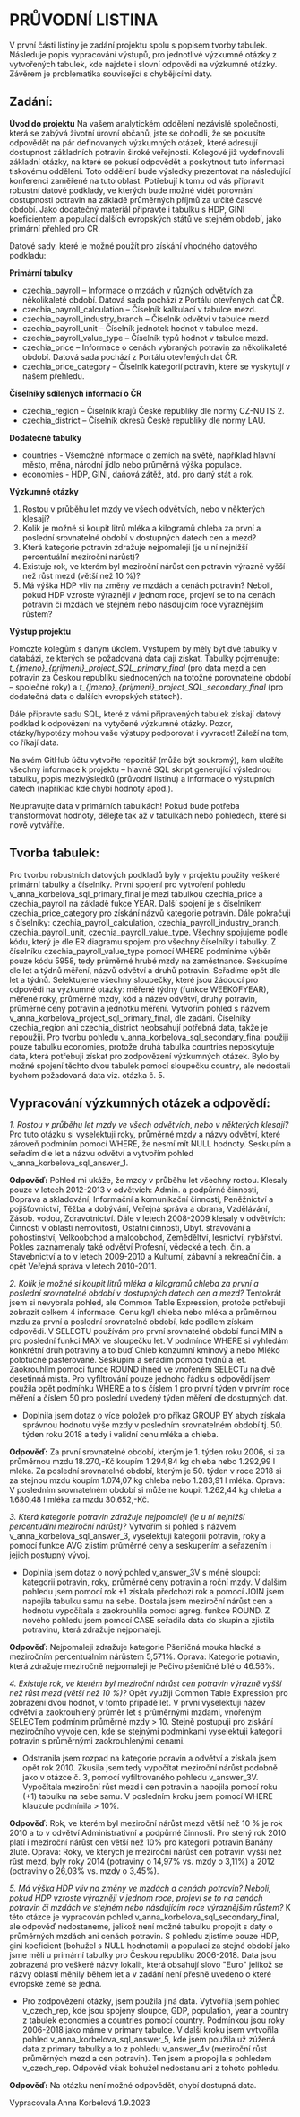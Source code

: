 # PRŮVODNÍ LISTINA

V první části listiny je zadání projektu spolu s popisem tvorby tabulek. Následuje popis vypracování výstupů, pro jednotlivé výzkumné otázky z vytvořených tabulek, kde najdete i slovní odpovědi na výzkumné otázky. Závěrem je problematika související s chybějícími daty.

## Zadání:
**Úvod do projektu**
Na vašem analytickém oddělení nezávislé společnosti, která se zabývá životní úrovní občanů, jste se dohodli, že se pokusíte odpovědět na pár definovaných výzkumných otázek, které adresují dostupnost základních potravin široké veřejnosti. Kolegové již vydefinovali základní otázky, na které se pokusí odpovědět a poskytnout tuto informaci tiskovému oddělení. Toto oddělení bude výsledky prezentovat na následující konferenci zaměřené na tuto oblast.
Potřebují k tomu od vás připravit robustní datové podklady, ve kterých bude možné vidět porovnání dostupnosti potravin na základě průměrných příjmů za určité časové období.
Jako dodatečný materiál připravte i tabulku s HDP, GINI koeficientem a populací dalších evropských států ve stejném období, jako primární přehled pro ČR.

Datové sady, které je možné použít pro získání vhodného datového podkladu:

**Primární tabulky**

+ czechia_payroll – Informace o mzdách v různých odvětvích za několikaleté období. Datová sada pochází z Portálu otevřených dat ČR.
+ czechia_payroll_calculation – Číselník kalkulací v tabulce mezd.
+ czechia_payroll_industry_branch – Číselník odvětví v tabulce mezd.
+ czechia_payroll_unit – Číselník jednotek hodnot v tabulce mezd.
+ czechia_payroll_value_type – Číselník typů hodnot v tabulce mezd.
+ czechia_price – Informace o cenách vybraných potravin za několikaleté období. Datová sada pochází z Portálu otevřených dat ČR.
+ czechia_price_category – Číselník kategorií potravin, které se vyskytují v našem přehledu.

**Číselníky sdílených informací o ČR**

+ czechia_region – Číselník krajů České republiky dle normy CZ-NUTS 2.
+ czechia_district – Číselník okresů České republiky dle normy LAU.

**Dodatečné tabulky**

+ countries - Všemožné informace o zemích na světě, například hlavní město, měna, národní jídlo nebo průměrná výška populace.
+ economies - HDP, GINI, daňová zátěž, atd. pro daný stát a rok.

**Výzkumné otázky**

1. Rostou v průběhu let mzdy ve všech odvětvích, nebo v některých klesají?
2. Kolik je možné si koupit litrů mléka a kilogramů chleba za první a poslední srovnatelné období v dostupných datech cen a mezd?
3. Která kategorie potravin zdražuje nejpomaleji (je u ní nejnižší percentuální meziroční nárůst)?
4. Existuje rok, ve kterém byl meziroční nárůst cen potravin výrazně vyšší než růst mezd (větší než 10 %)?
5. Má výška HDP vliv na změny ve mzdách a cenách potravin? Neboli, pokud HDP vzroste výrazněji v jednom roce, projeví se to na cenách potravin či mzdách ve stejném nebo násdujícím roce výraznějším růstem?

**Výstup projektu**

Pomozte kolegům s daným úkolem. Výstupem by měly být dvě tabulky v databázi, ze kterých se požadovaná data dají získat. Tabulky pojmenujte: *t_{jmeno}_{prijmeni}_project_SQL_primary_final* (pro data mezd a cen potravin za Českou republiku sjednocených na totožné porovnatelné období – společné roky) a *t_{jmeno}_{prijmeni}_project_SQL_secondary_final* (pro dodatečná data o dalších evropských státech).

Dále připravte sadu SQL, které z vámi připravených tabulek získají datový podklad k odpovězení na vytyčené výzkumné otázky. Pozor, otázky/hypotézy mohou vaše výstupy podporovat i vyvracet! Záleží na tom, co říkají data.

Na svém GitHub účtu vytvořte repozitář (může být soukromý), kam uložíte všechny informace k projektu – hlavně SQL skript generující výslednou tabulku, popis mezivýsledků (průvodní listinu) a informace o výstupních datech (například kde chybí hodnoty apod.).

Neupravujte data v primárních tabulkách! Pokud bude potřeba transformovat hodnoty, dělejte tak až v tabulkách nebo pohledech, které si nově vytváříte.

## Tvorba tabulek:
Pro tvorbu robustních datových podkladů byly v projektu použity veškeré primární tabulky a číselníky. První spojení pro vytvoření pohledu v_anna_korbelova_sql_primary_final je mezi tabulkou czechia_price a czechia_payroll na základě fukce YEAR. Další spojení je s číselníkem czechia_price_category pro získání názvů kategorie potravin. Dále pokračuji s číselníky: czechia_payroll_calculation, czechia_payroll_industry_branch, czechia_payroll_unit, czechia_payroll_value_type. Všechny spojujeme podle kódu, který je dle ER diagramu spojem pro všechny číselníky i tabulky. Z číselníku czechia_payroll_value_type pomocí WHERE podmíníme výběr pouze kódu 5958, tedy průměrné hrubé mzdy na zaměstnance. Seskupíme dle let a týdnů měření, názvů odvětví a druhů potravin. Seřadíme opět dle let a týdnů. Selektujeme všechny sloupečky, které jsou žádoucí pro odpovědi na výzkumné otázky: měřené týdny (funkce WEEKOFYEAR), měřené roky, průměrné mzdy, kód a název odvětví, druhy potravin, průměrné ceny potravin a jednotku měření. Vytvořím pohled s názvem v_anna_korbelova_project_sql_primary_final, dle zadání. Číselníky czechia_region ani czechia_district neobsahují potřebná data, takže je nepoužiji. Pro tvorbu pohledu v_anna_korbelova_sql_secondary_final použiji pouze tabulku economies, protože druhá tabulka countries neposkytuje data, která potřebuji získat pro zodpovězení výzkumných otázek. Bylo by možné spojení těchto dvou tabulek pomocí sloupečku country, ale nedostali bychom požadovaná data viz. otázka č. 5. 

## Vypracování výzkumných otázek a odpovědí:

*1. Rostou v průběhu let mzdy ve všech odvětvích, nebo v některých klesají?* 
Pro tuto otázku si vyselektuji roky, průměrné mzdy a názvy odvětví, které zároveň podmíním pomocí WHERE, že nesmí mít NULL hodnoty. Seskupím a seřadím dle let a názvu odvětví a vytvořím pohled v_anna_korbelova_sql_answer_1.

**Odpověď:** Pohled mi ukáže, že mzdy v průběhu let všechny rostou. Klesaly pouze v letech 2012-2013 v odvětvích: Admin. a podpůrné činnosti, Doprava a skladování, Informační a komunikační činnosti, Peněžnictví a pojišťovnictví, Těžba a dobývání, Veřejná správa a obrana, Vzdělávání, Zásob. vodou, Zdravotnictví. Dále v letech 2008-2009 klesaly v odvětvích: Činnosti v oblasti nemovitostí, Ostatní činnosti, Ubyt. stravování a pohostinství, Velkoobchod a maloobchod, Zeměděltví, lesnictví, rybářství. Pokles zaznamenaly také odvětví Profesní, vědecké a tech. čin. a Stavebnictví a to v letech 2009-2010 a Kulturní, zábavní a rekreační čin. a opět Veřejná správa v letech 2010-2011.

*2. Kolik je možné si koupit litrů mléka a kilogramů chleba za první a poslední srovnatelné období v dostupných datech cen a mezd?* 
Tentokrát jsem si nevybrala pohled, ale Common Table Expression, protože potřebuji zobrazit celkem 4 informace. Cenu kg/l chleba nebo mléka a průměrnou mzdu za první a poslední srovnatelné období, kde podílem získám    odpovědi. V SELECTU používám pro první srovnatelné období funci MIN a pro poslední funkci MAX ve sloupečku let. V podmínce WHERE si vyhledám konkrétní druh potraviny a to buď Chléb konzumní kmínový a nebo Mléko polotučné pasterované. Seskupím a seřadím pomocí týdnů a let. Zaokrouhlím pomocí funce ROUND ihned ve vnořeném SELECTu na dvě desetinná místa. Pro vyfiltrování pouze jednoho řádku s odpovědí jsem použila opět podmínku WHERE a to s číslem 1 pro první týden v prvním roce měření a číslem 50 pro poslední uvedený týden měření dle dostupných dat. 
- Doplnila jsem dotaz o více položek pro příkaz GROUP BY abych získala správnou hodnotu výše mzdy v posledním srovnatelném období tj. 50. týden roku 2018 a tedy i validní cenu mléka a chleba. 

**Odpověď:**  Za první srovnatelné období, kterým je 1. týden roku 2006, si za průměrnou mzdu 18.270,-Kč koupím 1.294,84 kg chleba nebo 1.292,99 l mléka. Za poslední srovnatelné období, kterým je 50. týden v roce 2018 si za stejnou mzdu koupím 1.074,07 kg chleba nebo 1.283,91 l mléka. 
Oprava: V posledním srovnatelném období si můžeme koupit 1.262,44 kg chleba a 1.680,48 l mléka za mzdu 30.652,-Kč.
   
*3. Která kategorie potravin zdražuje nejpomaleji (je u ní nejnižší percentuální meziroční nárůst)?* 
Vytvořím si pohled s názvem v_anna_korbelova_sql_answer_3, vyselektuji kategorii potravin, roky a pomocí funkce AVG zjistím průměrné ceny a seskupením a seřazením i jejich postupný vývoj. 
- Doplnila jsem dotaz o nový pohled v_answer_3V s méně sloupci: kategorii potravin, roky, průměrné ceny potravin a roční mzdy. V dalším pohledu jsem pomocí rok +1 získala předchozí rok a pomocí JOIN jsem napojila tabulku samu na sebe. Dostala jsem meziroční nárůst cen a hodnotu vypočítala a zaokrouhlila pomocí agreg. funkce ROUND. Z nového pohledu jsem pomocí CASE seřadila data do skupin a zjistila potravinu, která zdražuje nejpomaleji.

**Odpověď:** Nejpomaleji zdražuje kategorie Pšeničná mouka hladká s meziročním percentuálním nárůstem 5,571%. 
Oprava: Kategorie potravin, která zdražuje meziročně nejpomaleji je Pečivo pšeničné bílé o 46.56%.

*4. Existuje rok, ve kterém byl meziroční nárůst cen potravin výrazně vyšší než růst mezd (větší než 10 %)?*
   Opět využiji Common Table Expression pro zobrazení dvou hodnot, v tomto případě let. V první vyselektuji název odvětví a zaokrouhlený průměr let s průměrnými mzdami, vnořeným SELECTem podmíním průměrné mzdy > 10. Stejně postupuji pro získání meziročního vývoje cen, kde se stejnými podmínkami vyselektuji kategorii potravin s průměrnými zaokrouhlenými cenami. 
- Odstranila jsem rozpad na kategorie poravin a odvětví a získala jsem opět rok 2010. Zkusila jsem tedy vypočítat meziroční nárůst podobně jako v otázce č. 3, pomocí vyfiltrovaného pohledu v_answer_3V. Vypočítala meziroční růst mezd i cen potravin a napojila pomocí roku (+1) tabulku na sebe samu. V posledním kroku jsem pomocí WHERE klauzule podmínila > 10%. 

**Odpověď:** Rok, ve kterém byl meziroční nárůst mezd větší než 10 % je rok 2010 a to v odvětví Administrativní a podpůrné činnosti. Pro stený rok 2010 platí i meziroční nárůst cen větší než 10% pro kategorii potravin Banány žluté. 
Oprava: Roky, ve kterých je meziroční nárůst cen potravin vyšší než růst mezd, byly roky 2014 (potraviny o 14,97% vs. mzdy o 3,11%)  a 2012 (potraviny o 26,03% vs. mzdy o 3,45%).

*5. Má výška HDP vliv na změny ve mzdách a cenách potravin? Neboli, pokud HDP vzroste výrazněji v jednom roce, projeví se to na cenách potravin či mzdách ve stejném nebo násdujícím roce výraznějším růstem?*
   K této otázce je vypracován pohled v_anna_korbelova_sql_secondary_final, ale odpověď nedostaneme, jelikož není možné tabulku propojit s daty o průměrných mzdách ani cenách potravin. S pohledu zjistíme pouze HDP, gini koeficient (bohužel s NULL hodnotami) a populaci za stejné období jako jsme měli u primární tabulky pro Českou republiku 2006-2018. Data jsou zobrazená pro veškeré názvy lokalit, která obsahují slovo "Euro" jelikož se názvy oblastí měnily během let a v zadání není přesně uvedeno o které evropské země se jedná. 
- Pro zodpovězení otázky, jsem použila jiná data. Vytvořila jsem pohled v_czech_rep, kde jsou spojeny sloupce, GDP, population, year a country z tabulek economies a countries pomocí country. Podmínkou jsou roky 2006-2018 jako máme v primary tabulce.  V další kroku jsem vytvořila pohled v_anna_korbelova_sql_answer_5, kde jsem použila už zúžená data z primary tabulky a to z pohledu v_answer_4v (meziroční růst průměrných mezd a cen potravin). Ten jsem a propojila s pohledem v_czech_rep. Odpověď však bohužel nedostanu ani z tohoto pohledu.  

**Odpověď:** Na otázku není možné odpovědět, chybí dostupná data.

 Vypracovala Anna Korbelová 
 1.9.2023

